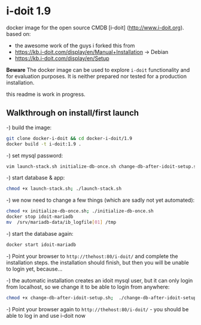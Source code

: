 # i-doit 1.9

docker image for the open source CMDB [i-doit] (http://www.i-doit.org).
based on: 
- the awesome work of the guys i forked this from
- https://kb.i-doit.com/display/en/Manual+Installation -> Debian
- https://kb.i-doit.com/display/en/Setup


**Beware**
The docker image can be used to explore `i-doit` functionality and for evaluation purposes. 
It is neither prepared nor tested for a production installation.

this readme is work in progress.



## Walkthrough on install/first launch 

-) build the image:
```bash
git clone docker-i-doit && cd docker-i-doit/1.9
docker build -t i-doit:1.9 .
```

-) set mysql password:
```bash
vim launch-stack.sh initialize-db-once.sh change-db-after-idoit-setup.sh # set a new password in these lines -> MYSQL_ROOT_PASSWORD=changeme
```
-) start database & app:
```bash
chmod +x launch-stack.sh; ./launch-stack.sh
```

-) we now need to change a few things (which are sadly not yet automated):
```bash
chmod +x initialize-db-once.sh; ./initialize-db-once.sh
docker stop idoit-mariadb
mv  /srv/mariadb-data/ib_logfile[01] /tmp

```

-) start the database again:
```bash
docker start idoit-mariadb
```

-) Point your browser to `http://thehost:80/i-doit/` and complete the installation steps. the installation should finish, but then you will be unable to login yet, because...

-) the automatic installation creates an idoit mysql user, but it can only login from localhost, so we change it to be able to login from anywhere:
```bash
chmod +x change-db-after-idoit-setup.sh;  ./change-db-after-idoit-setup.sh
```

-) Point your browser again to `http://thehost:80/i-doit/` - you should be able to log in and use i-doit now






